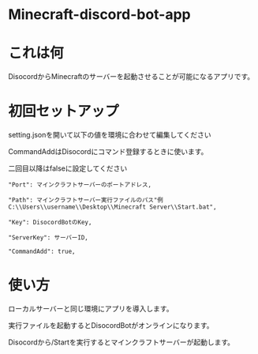 # Minecraft-discord-bot-app

# これは何
DisocordからMinecraftのサーバーを起動させることが可能になるアプリです。

# 初回セットアップ

setting.jsonを開いて以下の値を環境に合わせて編集してください

CommandAddはDisocordにコマンド登録するときに使います。

二回目以降はfalseに設定してください
```
"Port": マインクラフトサーバーのポートアドレス,

"Path": マインクラフトサーバー実行ファイルのパス"例C:\\Users\\username\\Desktop\\Minecraft Server\\Start.bat",

"Key": DisocordBotのKey,

"ServerKey": サーバーID,

"CommandAdd": true,
```

# 使い方
ローカルサーバーと同じ環境にアプリを導入します。

実行ファイルを起動するとDisocordBotがオンラインになります。

Disocordから/Startを実行するとマインクラフトサーバーが起動します。
